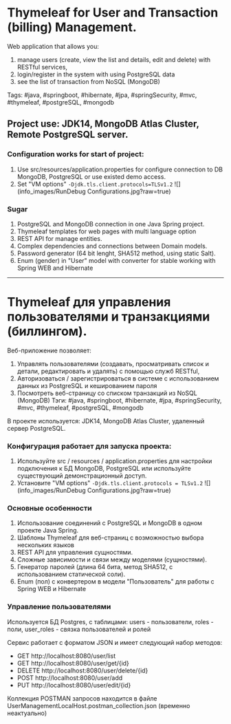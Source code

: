 
# Thymeleaf for User and Transaction (billing) Management.

Web application that allows you:
 1. manage users (create, view the list and details, edit and delete) with RESTful services,
 2. login/register in the system with using PostgreSQL data
 3. see the list of transaction from NoSQL (MongoDB)

Tags: #java, #springboot, #hibernate, #jpa, #springSecurity, #mvc, #thymeleaf, #postgreSQL, #mongodb

Project use: JDK14, MongoDB Atlas Cluster, Remote PostgreSQL server.
---

### Configuration works for start of project:

1. Use src/resources/application.properties for configure connection to DB MongoDB, PostgreSQL or use existed demo access.
2. Set "VM options"  `-Djdk.tls.client.protocols=TLSv1.2`
![](info_images/RunDebug Configurations.jpg?raw=true)

### Sugar 

1. PostgreSQL and MongoDB connection in one Java Spring project.
2. Thymeleaf templates for web pages with multi language option
3. REST API for manage entities.
4. Complex dependencies and connections between Domain models.
5. Password generator (64 bit lenght, SHA512 method, using static Salt).
6. Enum (gender) in "User" model with converter for stable working with Spring WEB and Hibernate

---
# Thymeleaf для управления пользователями и транзакциями (биллингом).

Веб-приложение позволяет:
 1. Управлять пользователями (создавать, просматривать список и детали, редактировать и удалять) с помощью служб RESTful,
 2. Авторизоваться / зарегистрироваться в системе с использованием данных из PostgreSQL и кешированием пароля
 3. Посмотреть веб-страницу со списком транзакций из NoSQL (MongoDB)
Тэги: #java, #springboot, #hibernate, #jpa, #springSecurity, #mvc, #thymeleaf, #postgreSQL, #mongodb

В проекте используется: JDK14, MongoDB Atlas Cluster, удаленный сервер PostgreSQL.


### Конфигурация работает для запуска проекта:

1. Используйте src / resources / application.properties для настройки подключения к БД MongoDB, PostgreSQL или используйте существующий демонстрационный доступ.
2. Установите "VM options" `-Djdk.tls.client.protocols = TLSv1.2`
![](info_images/RunDebug Configurations.jpg?raw=true)

### Основные особенности

1. Использование соединений с PostgreSQL и MongoDB в одном проекте Java Spring.
2. Шаблоны Thymeleaf для веб-страниц с возможностью выбора нескольких языков
3. REST API для управления сущностями.
4. Сложные зависимости и связи между моделями (сущностями).
5. Генератор паролей (длина 64 бита, метод SHA512, с использованием статической соли).
6. Enum (пол) с конвертером в модели "Пользователь" для работы с Spring WEB и Hibernate

### Управление пользователями
Используется БД Postgres, с таблицами:
users - пользователи, 
roles - поли, 
user_roles - связка пользователей и ролей

Сервис работает с форматом JSON и имеет следующий набор методов:
 - GET http://localhost:8080/user/list
 - GET http://localhost:8080/user/get/{id}
 - DELETE http://localhost:8080/user/delete/{id}
 - POST http://localhost:8080/user/add
 - PUT http://localhost:8080/user/edit/{id}
 
 Коллекция POSTMAN запросов находится в файле UserManagementLocalHost.postman_collection.json (временно неактуально)
